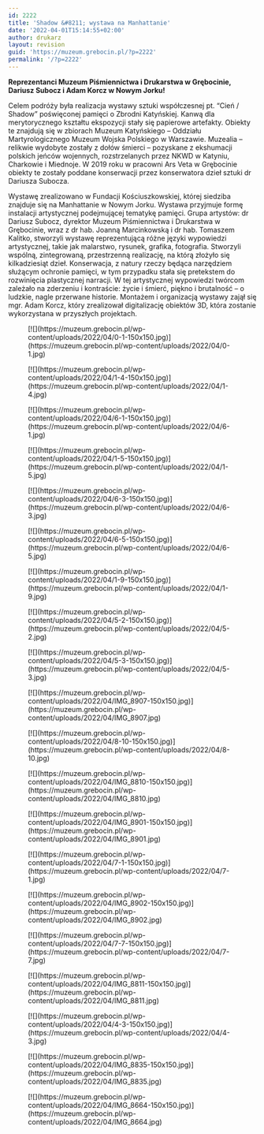 ```yaml
---
id: 2222
title: 'Shadow &#8211; wystawa na Manhattanie'
date: '2022-04-01T15:14:55+02:00'
author: drukarz
layout: revision
guid: 'https://muzeum.grebocin.pl/?p=2222'
permalink: '/?p=2222'
---
```


**Reprezentanci Muzeum Piśmiennictwa i Drukarstwa w Grębocinie, Dariusz Subocz i Adam Korcz w Nowym Jorku!**

Celem podróży była realizacja wystawy sztuki współczesnej pt. “Cień / Shadow” poświęconej pamięci o Zbrodni Katyńskiej. Kanwą dla merytorycznego kształtu ekspozycji stały się papierowe artefakty. Obiekty te znajdują się w zbiorach Muzeum Katyńskiego – Oddziału Martyrologicznego Muzeum Wojska Polskiego w Warszawie. Muzealia – relikwie wydobyte zostały z dołów śmierci – pozyskane z ekshumacji polskich jeńców wojennych, rozstrzelanych przez NKWD w Katyniu, Charkowie i Miednoje. W 2019 roku w pracowni Ars Veta w Grębocinie obiekty te zostały poddane konserwacji przez konserwatora dzieł sztuki dr Dariusza Subocza.

Wystawę zrealizowano w Fundacji Kościuszkowskiej, której siedziba znajduje się na Manhattanie w Nowym Jorku. Wystawa przyjmuje formę instalacji artystycznej podejmującej tematykę pamięci. Grupa artystów: dr Dariusz Subocz, dyrektor Muzeum Piśmiennictwa i Drukarstwa w Grębocinie, wraz z dr hab. Joanną Marcinkowską i dr hab. Tomaszem Kalitko, stworzyli wystawę reprezentującą różne języki wypowiedzi artystycznej, takie jak malarstwo, rysunek, grafika, fotografia. Stworzyli wspólną, zintegrowaną, przestrzenną realizację, na którą złożyło się kilkadziesiąt dzieł. Konserwacja, z natury rzeczy będąca narzędziem służącym ochronie pamięci, w tym przypadku stała się pretekstem do rozwinięcia plastycznej narracji. W tej artystycznej wypowiedzi twórcom zależało na zderzeniu i kontraście: życie i śmierć, piękno i brutalność – o ludzkie, nagle przerwane historie. Montażem i organizacją wystawy zajął się mgr. Adam Korcz, który zrealizował digitalizację obiektów 3D, która zostanie wykorzystana w przyszłych projektach.

<div class="gallery galleryid-2222 gallery-columns-5 gallery-size-thumbnail" id="gallery-928"><figure class="gallery-item"><div class="gallery-icon landscape"> [![](https://muzeum.grebocin.pl/wp-content/uploads/2022/04/0-1-150x150.jpg)](https://muzeum.grebocin.pl/wp-content/uploads/2022/04/0-1.jpg) </div></figure><figure class="gallery-item"><div class="gallery-icon landscape"> [![](https://muzeum.grebocin.pl/wp-content/uploads/2022/04/1-4-150x150.jpg)](https://muzeum.grebocin.pl/wp-content/uploads/2022/04/1-4.jpg) </div></figure><figure class="gallery-item"><div class="gallery-icon landscape"> [![](https://muzeum.grebocin.pl/wp-content/uploads/2022/04/6-1-150x150.jpg)](https://muzeum.grebocin.pl/wp-content/uploads/2022/04/6-1.jpg) </div></figure><figure class="gallery-item"><div class="gallery-icon landscape"> [![](https://muzeum.grebocin.pl/wp-content/uploads/2022/04/1-5-150x150.jpg)](https://muzeum.grebocin.pl/wp-content/uploads/2022/04/1-5.jpg) </div></figure><figure class="gallery-item"><div class="gallery-icon landscape"> [![](https://muzeum.grebocin.pl/wp-content/uploads/2022/04/6-3-150x150.jpg)](https://muzeum.grebocin.pl/wp-content/uploads/2022/04/6-3.jpg) </div></figure><figure class="gallery-item"><div class="gallery-icon landscape"> [![](https://muzeum.grebocin.pl/wp-content/uploads/2022/04/6-5-150x150.jpg)](https://muzeum.grebocin.pl/wp-content/uploads/2022/04/6-5.jpg) </div></figure><figure class="gallery-item"><div class="gallery-icon landscape"> [![](https://muzeum.grebocin.pl/wp-content/uploads/2022/04/1-9-150x150.jpg)](https://muzeum.grebocin.pl/wp-content/uploads/2022/04/1-9.jpg) </div></figure><figure class="gallery-item"><div class="gallery-icon landscape"> [![](https://muzeum.grebocin.pl/wp-content/uploads/2022/04/5-2-150x150.jpg)](https://muzeum.grebocin.pl/wp-content/uploads/2022/04/5-2.jpg) </div></figure><figure class="gallery-item"><div class="gallery-icon landscape"> [![](https://muzeum.grebocin.pl/wp-content/uploads/2022/04/5-3-150x150.jpg)](https://muzeum.grebocin.pl/wp-content/uploads/2022/04/5-3.jpg) </div></figure><figure class="gallery-item"><div class="gallery-icon landscape"> [![](https://muzeum.grebocin.pl/wp-content/uploads/2022/04/IMG_8907-150x150.jpg)](https://muzeum.grebocin.pl/wp-content/uploads/2022/04/IMG_8907.jpg) </div></figure><figure class="gallery-item"><div class="gallery-icon landscape"> [![](https://muzeum.grebocin.pl/wp-content/uploads/2022/04/8-10-150x150.jpg)](https://muzeum.grebocin.pl/wp-content/uploads/2022/04/8-10.jpg) </div></figure><figure class="gallery-item"><div class="gallery-icon portrait"> [![](https://muzeum.grebocin.pl/wp-content/uploads/2022/04/IMG_8810-150x150.jpg)](https://muzeum.grebocin.pl/wp-content/uploads/2022/04/IMG_8810.jpg) </div></figure><figure class="gallery-item"><div class="gallery-icon portrait"> [![](https://muzeum.grebocin.pl/wp-content/uploads/2022/04/IMG_8901-150x150.jpg)](https://muzeum.grebocin.pl/wp-content/uploads/2022/04/IMG_8901.jpg) </div></figure><figure class="gallery-item"><div class="gallery-icon landscape"> [![](https://muzeum.grebocin.pl/wp-content/uploads/2022/04/7-1-150x150.jpg)](https://muzeum.grebocin.pl/wp-content/uploads/2022/04/7-1.jpg) </div></figure><figure class="gallery-item"><div class="gallery-icon portrait"> [![](https://muzeum.grebocin.pl/wp-content/uploads/2022/04/IMG_8902-150x150.jpg)](https://muzeum.grebocin.pl/wp-content/uploads/2022/04/IMG_8902.jpg) </div></figure><figure class="gallery-item"><div class="gallery-icon landscape"> [![](https://muzeum.grebocin.pl/wp-content/uploads/2022/04/7-7-150x150.jpg)](https://muzeum.grebocin.pl/wp-content/uploads/2022/04/7-7.jpg) </div></figure><figure class="gallery-item"><div class="gallery-icon portrait"> [![](https://muzeum.grebocin.pl/wp-content/uploads/2022/04/IMG_8811-150x150.jpg)](https://muzeum.grebocin.pl/wp-content/uploads/2022/04/IMG_8811.jpg) </div></figure><figure class="gallery-item"><div class="gallery-icon landscape"> [![](https://muzeum.grebocin.pl/wp-content/uploads/2022/04/4-3-150x150.jpg)](https://muzeum.grebocin.pl/wp-content/uploads/2022/04/4-3.jpg) </div></figure><figure class="gallery-item"><div class="gallery-icon portrait"> [![](https://muzeum.grebocin.pl/wp-content/uploads/2022/04/IMG_8835-150x150.jpg)](https://muzeum.grebocin.pl/wp-content/uploads/2022/04/IMG_8835.jpg) </div></figure><figure class="gallery-item"><div class="gallery-icon portrait"> [![](https://muzeum.grebocin.pl/wp-content/uploads/2022/04/IMG_8664-150x150.jpg)](https://muzeum.grebocin.pl/wp-content/uploads/2022/04/IMG_8664.jpg) </div></figure> </div>